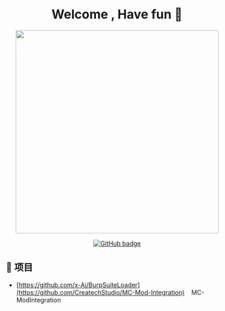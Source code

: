 <h1 align="center">Welcome , Have fun 👋</h1>
<p align="center">
  <img src = "https://github-readme-stats.vercel.app/api?username=lightumcci&show_icons=true&hide_border=true&theme=radical&include_all_commits=true&count_private=true" width = 460>
</p>
<p align="center">
  <a href="https://github.com/lightumcc?tab=followers">
  <img src="https://img.shields.io/github/followers/x-Ai?color=green&logo=Github&style=for-the-badge" alt="GitHub badge" />
  <!-- <img src="https://github-readme-stats.vercel.app/api/top-langs/?username=lightumcci&layout=compact&hide_border=true&langs_count=10&theme=radical&include_all_commits=true&count_private=true" width=340>-->
</a> 
</p>

## 📑 项目

- [https://github.com/x-Ai/BurpSuiteLoader](https://github.com/CreatechStudio/MC-Mod-Integration) &nbsp;&nbsp;&nbsp;MC-ModIntegration&nbsp;&nbsp;&nbsp;&nbsp;&nbsp;&nbsp;&nbsp;&nbsp;&nbsp;&nbsp;&nbsp;&nbsp;&nbsp;&nbsp;&nbsp;&nbsp;&nbsp;&nbsp;
